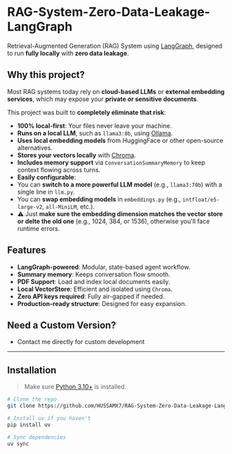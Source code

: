 #  RAG-System-Zero-Data-Leakage-LangGraph

Retrieval-Augmented Generation (RAG) System using [LangGraph](https://github.com/langchain-ai/langgraph), designed to run **fully locally** with **zero data leakage**.

##  Why this project?

Most RAG systems today rely on **cloud-based LLMs** or **external embedding services**, which may expose your **private or sensitive documents**.

This project was built to **completely eliminate that risk**:

-  **100% local-first**: Your files never leave your machine.
-  **Runs on a local LLM**, such as `llama3:8b`, using [Ollama](https://ollama.com).
-  **Uses local embedding models** from HuggingFace or other open-source alternatives.
-  **Stores your vectors locally** with [Chroma](https://github.com/chroma-core/chroma).
-  **Includes memory support** via `ConversationSummaryMemory` to keep context flowing across turns.
-  **Easily configurable**:
  - You can **switch to a more powerful LLM model** (e.g., `llama3:70b`) with a single line in `llm.py`.
  - You can **swap embedding models** in `embeddings.py` (e.g., `intfloat/e5-large-v2`, `all-MiniLM`, etc.).
  - ⚠️ Just **make sure the embedding dimension matches the vector store or delte the old one** (e.g., 1024, 384, or 1536), otherwise you'll face runtime errors.




##  Features

-  **LangGraph-powered**: Modular, state-based agent workflow.
-  **Summary memory**: Keeps conversation flow smooth.
-  **PDF Support**: Load and index local documents easily.
-  **Local VectorStore**: Efficient and isolated using `Chroma`.
-  **Zero API keys required**: Fully air-gapped if needed.
-  **Production-ready structure**: Designed for easy expansion.
  
## Need a Custom Version?
- Contact me directly for custom development

---

##  Installation

> Make sure [Python 3.10+](https://www.python.org/downloads/) is installed.

```bash
# Clone the repo
git clone https://github.com/HUSSAMX7/RAG-System-Zero-Data-Leakage-LangGraph.git

# Install uv if you haven't
pip install uv

# Sync dependencies
uv sync
